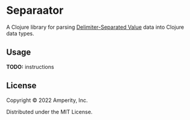 Separaator
==========

A Clojure library for parsing [Delimiter-Separated Value](https://en.wikipedia.org/wiki/Delimiter-separated_values)
data into Clojure data types.


## Usage

**TODO:** instructions


## License

Copyright © 2022 Amperity, Inc.

Distributed under the MIT License.
